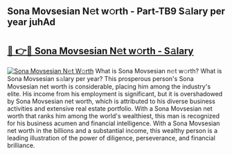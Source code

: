 ## Sona Movsesian N𝚎t w𝚘rth - Part-TB9 S𝚊lary per year juhAd

# <h2><a href="http://gc574y.nevu.top/?p=Sona+Movsesian">🔗 👉🔴 Sona Movsesian N𝚎t w𝚘rth - S𝚊lary</a></h2>

[![Sona Movsesian N𝚎t W𝚘rth](https://i.imgur.com/Oavwk0R.jpeg)](http://gc574y.nevu.top/?p=Sona+Movsesian)
What is Sona Movsesian n𝚎t w𝚘rth? What is Sona Movsesian s𝚊lary per year?
This prosperous person's Sona Movsesian net worth is considerable, placing him among the industry's elite. His income from his employment is significant, but it is overshadowed by Sona Movsesian net worth, which is attributed to his diverse business activities and extensive real estate portfolio. With a Sona Movsesian net worth that ranks him among the world's wealthiest, this man is recognized for his business acumen and financial intelligence. With a Sona Movsesian net worth in the billions and a substantial income, this wealthy person is a leading illustration of the power of diligence, perseverance, and financial brilliance.

